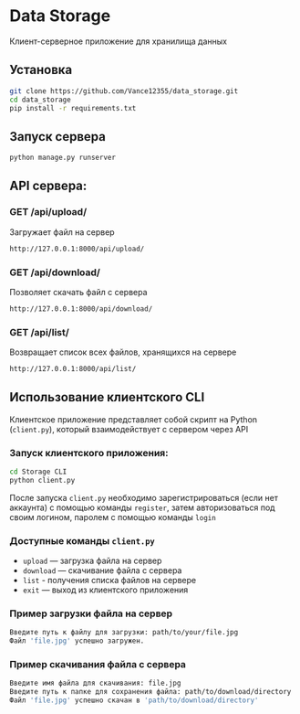 # Data Storage
Клиент-серверное приложение для хранилища данных

## Установка
```bash
git clone https://github.com/Vance12355/data_storage.git
cd data_storage
pip install -r requirements.txt
```

## Запуск сервера
```bash
python manage.py runserver
```

## API сервера:
### GET /api/upload/
Загружает файл на сервер
```bash
http://127.0.0.1:8000/api/upload/
```
### GET /api/download/
Позволяет скачать файл с сервера
```bash
http://127.0.0.1:8000/api/download/
```
### GET /api/list/
Возвращает список всех файлов, хранящихся на сервере
```bash
http://127.0.0.1:8000/api/list/
```


## Использование клиентского CLI
Клиентское приложение представляет собой скрипт на Python (`client.py`), который взаимодействует с сервером через API

### Запуск клиентского приложения:
```bash
cd Storage CLI
python client.py
```

После запуска `client.py` необходимо зарегистрироваться (если нет аккаунта) c помощью команды `register`, затем авторизоваться под своим логином, паролем с помощью команды `login`

### Доступные команды `client.py`


- `upload` — загрузка файла на сервер
- `download` — скачивание файла с сервера
- `list` - получения списка файлов на сервере
- `exit` — выход из клиентского приложения

### Пример загрузки файла на сервер

```bash
Введите путь к файлу для загрузки: path/to/your/file.jpg
Файл 'file.jpg' успешно загружен.
```

### Пример скачивания файла с сервера

```bash
Введите имя файла для скачивания: file.jpg
Введите путь к папке для сохранения файла: path/to/download/directory
Файл 'file.jpg' успешно скачан в 'path/to/download/directory'
```

